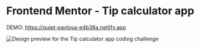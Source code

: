 # Frontend Mentor - Tip calculator app

DEMO: https://quiet-pavlova-e4b38a.netlify.app

![Design preview for the Tip calculator app coding challenge](./design/desktop-preview.jpg)

